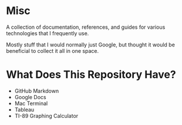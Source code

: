 # Misc

A collection of documentation, references, and guides for various technologies that I frequently use.

Mostly stuff that I would normally just Google, but thought it would be beneficial to collect it all in one space.

# What Does This Repository Have?

- GitHub Markdown
- Google Docs
- Mac Terminal
- Tableau
- TI-89 Graphing Calculator
